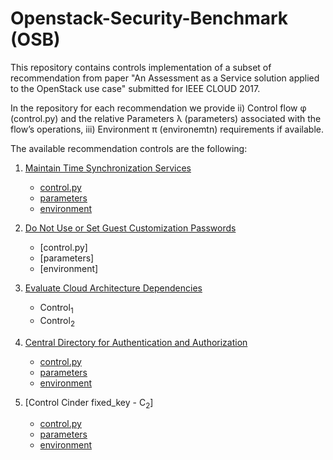 # Openstack-Security-Benchmark (OSB)

 This repository contains controls implementation of a subset of recommendation from paper "An Assessment as a Service solution applied to the OpenStack use case" submitted for IEEE CLOUD 2017.

 In the repository for each recommendation we provide ii) Control flow φ (control.py) and the relative Parameters λ (parameters) associated with the flow’s operations, iii) Environment π (environemtn) requirements if available.

 The available recommendation controls are the following:

 1. [Maintain Time Synchronization Services]
 	- [control.py](https://github.com/SESARLab/openstack-security-benchmark/blob/master/Maintain%20Time%20Synchronization%20Services/control.py)
 	- [parameters](https://github.com/SESARLab/openstack-security-benchmark/tree/master/Maintain%20Time%20Synchronization%20Services/parameters)
 	- [environment](https://github.com/SESARLab/openstack-security-benchmark/tree/master/Maintain%20Time%20Synchronization%20Services/environment)

 2. [Do Not Use or Set Guest Customization Passwords]
 	- [control.py]
 	- [parameters]
 	- [environment]

 3. [Evaluate Cloud Architecture Dependencies]
 	- Control<sub>1</sub>
 	- Control<sub>2</sub>

 4. [Central Directory for Authentication and Authorization]
 	- [control.py](https://github.com/SESARLab/openstack-security-benchmark/blob/master/Central%20Directory%20for%20Authentication%20and%20Authorization/control.py)
 	- [parameters](https://github.com/SESARLab/openstack-security-benchmark/tree/master/Central%20Directory%20for%20Authentication%20and%20Authorization/parameters)
 	- [environment](https://github.com/SESARLab/openstack-security-benchmark/tree/master/Central%20Directory%20for%20Authentication%20and%20Authorization/environment)

 5. [Control Cinder fixed_key - C<sub>2</sub>]
 	- [control.py](https://github.com/SESARLab/openstack-security-benchmark/blob/master/Example%20-%20Nova%20fixed_key/control.py)
 	- [parameters](https://github.com/SESARLab/openstack-security-benchmark/tree/master/Example%20-%20Nova%20fixed_key/parameters)
 	- [environment](https://github.com/SESARLab/openstack-security-benchmark/tree/master/Example%20-%20Nova%20fixed_key/environment)



 [Maintain Time Synchronization Services]:https://github.com/SESARLab/openstack-security-benchmark/tree/master/Maintain%20Time%20Synchronization%20Services
 
 [Central Directory for Authentication and Authorization]:https://github.com/SESARLab/openstack-security-benchmark/tree/master/Central%20Directory%20for%20Authentication%20and%20Authorization

 [Do Not Use or Set Guest Customization Passwords]:https://github.com/SESARLab/openstack-security-benchmark/tree/master/Do%20Not%20Use%20or%20Set%20Guest%20Customization%20Passwords
 
 [Evaluate Cloud Architecture Dependencies]:https://github.com/SESARLab/openstack-security-benchmark/tree/master/Evaluate%20Cloud%20Architecture%20Dependencies	